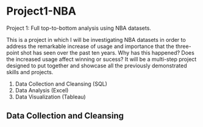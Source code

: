 # Project1-NBA
Project 1: Full top-to-bottom analysis using NBA datasets.

This is a project in which I will be investigating NBA datasets in order to address the remarkable increase of usage and importance that the three-point shot has seen over the past ten years. Why has this happened? Does the increased usage affect winning or sucess? It will be a multi-step project designed to put together and showcase all the previously demonstrated skills and projects.
1. Data Collection and Cleansing (SQL)
2. Data Analysis (Excel)
3. Data Visualization (Tableau)

## Data Collection and Cleansing
